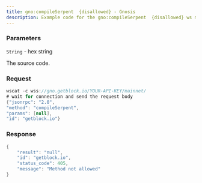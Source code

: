 ```yaml
---
title: gno:compileSerpent  {disallowed} - Gnosis
description: Example code for the gno:compileSerpent  {disallowed} ws method. Сomplete guide on how to use gno:compileSerpent  {disallowed} ws in GetBlock.io Web3 documentation.
---
```


### Parameters


`String` - hex string

The source code.

### Request

``` java
wscat -c wss://gno.getblock.io/YOUR-API-KEY/mainnet/ 
# wait for connection and send the request body 
{"jsonrpc": "2.0",
"method": "compileSerpent",
"params": [null],
"id": "getblock.io"}
```

###  Response

``` java
{
    "result": "null",
    "id": "getblock.io",
    "status_code": 405,
    "message": "Method not allowed"
}
```

